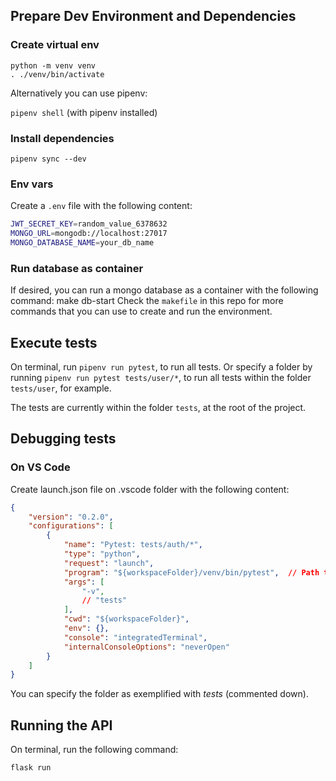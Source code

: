 ## Prepare Dev Environment and Dependencies

### Create virtual env

```
python -m venv venv
. ./venv/bin/activate
```

Alternatively you can use pipenv:

`pipenv shell` (with pipenv installed)

### Install dependencies
`pipenv sync --dev`

### Env vars
Create a `.env` file with the following content:

```bash
JWT_SECRET_KEY=random_value_6378632
MONGO_URL=mongodb://localhost:27017
MONGO_DATABASE_NAME=your_db_name
```

### Run database as container
If desired, you can run a mongo database as a container with the following command:
make db-start
Check the `makefile` in this repo for more commands that you can use to create and run the environment.

## Execute tests
On terminal, run `pipenv run pytest`, to run all tests.
Or specify a folder by running `pipenv run pytest tests/user/*`, to run all tests within the folder `tests/user`, for example.

The tests are currently within the folder `tests`, at the root of the project.

## Debugging tests

### On VS Code

Create launch.json file on .vscode folder with the following content:

```json
{
    "version": "0.2.0",
    "configurations": [
        {
            "name": "Pytest: tests/auth/*",
            "type": "python",
            "request": "launch",
            "program": "${workspaceFolder}/venv/bin/pytest",  // Path to your pytest executable
            "args": [
                "-v",
                // "tests"
            ],
            "cwd": "${workspaceFolder}",
            "env": {},
            "console": "integratedTerminal",
            "internalConsoleOptions": "neverOpen"
        }
    ]
}
```

You can specify the folder as exemplified with _tests_ (commented down).

## Running the API

On terminal, run the following command:

`flask run`